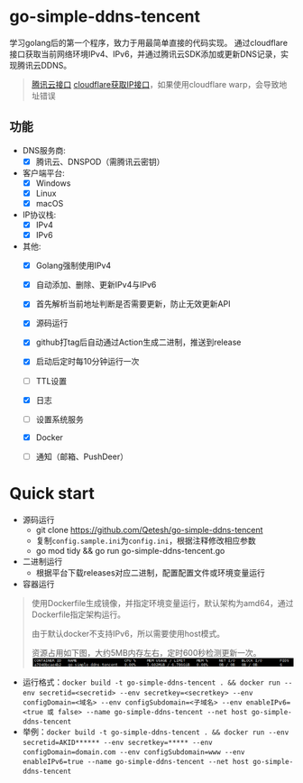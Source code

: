 # go-simple-ddns-tencent

学习golang后的第一个程序，致力于用最简单直接的代码实现。
通过cloudflare接口获取当前网络环境IPv4、IPv6，并通过腾讯云SDK添加或更新DNS记录，实现腾讯云DDNS。

> [腾讯云接口](https://console.cloud.tencent.com/api/explorer?Product=dnspod&Version=2021-03-23&Action=CreateRecord&SignVersion=)
> [cloudflare获取IP接口](https://www.cloudflare.com/cdn-cgi/trace)，如果使用cloudflare warp，会导致地址错误



## 功能

- DNS服务商:
    - [x] 腾讯云、DNSPOD（需腾讯云密钥）

- 客户端平台:
    - [x] Windows
    - [x] Linux
    - [x] macOS

- IP协议栈:
    - [x] IPv4
    - [x] IPv6

- 其他:
    - [x] Golang强制使用IPv4
    - [x] 自动添加、删除、更新IPv4与IPv6
    - [x] 首先解析当前地址判断是否需要更新，防止无效更新API
    - [x] 源码运行
    - [x] github打tag后自动通过Action生成二进制，推送到release
    - [x] 启动后定时每10分钟运行一次
    - [ ] TTL设置
    - [x] 日志
    - [ ] 设置系统服务
    - [x] Docker
    - [ ] 通知（邮箱、PushDeer）



# Quick start

- 源码运行
  - git clone https://github.com/Qetesh/go-simple-ddns-tencent
  - 复制`config.sample.ini`为`config.ini`，根据注释修改相应参数
  - go mod tidy && go run go-simple-ddns-tencent.go
- 二进制运行
  - 根据平台下载releases对应二进制，配置配置文件或环境变量运行
- 容器运行
> 使用Dockerfile生成镜像，并指定环境变量运行，默认架构为amd64，通过Dockerfile指定架构运行。
> 
> 由于默认docker不支持IPv6，所以需要使用host模式。
>
> 资源占用如下图，大约5MB内存左右，定时600秒检测更新一次。
> ![img.png](static/img.png)
  - 运行格式：`docker build -t go-simple-ddns-tencent . && docker run --env secretid=<secretid> --env secretkey=<secretkey> --env configDomain=<域名> --env configSubdomain=<子域名> --env enableIPv6=<true 或 false> --name go-simple-ddns-tencent --net host go-simple-ddns-tencent`    
  - 举例：`docker build -t go-simple-ddns-tencent . && docker run --env secretid=AKID****** --env secretkey=***** --env configDomain=domain.com --env configSubdomain=www --env enableIPv6=true --name go-simple-ddns-tencent --net host go-simple-ddns-tencent`